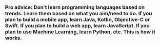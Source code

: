 ### Pro advice: Don't learn programming languages based on trends. Learn them based on what you aim/need to do. If you plan to build a mobile app, learn Java, Kotlin, Objective-C or Swift. If you plan to build a web app, learn JavaScript. If you plan to use Machine Learning, learn Python, etc. This is how it works.

